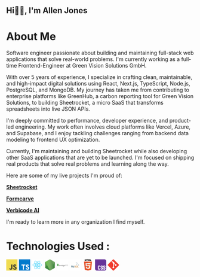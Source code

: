 

​<h2><p>Hi👋🏻, I'm Allen Jones</p></h2>
 

# About Me
Software engineer passionate about building and maintaining full-stack web applications that solve real-world problems. I'm currently working as a full-time Frontend-Engineer at Green Vision Solutions GmbH.

With over 5 years of experience, I specialize in crafting clean, maintainable, and high-impact digital solutions using React, Next.js, TypeScript, Node.js, PostgreSQL, and MongoDB. My journey has taken me from contributing to enterprise platforms like GreenHub, a carbon reporting tool for Green Vision Solutions, to building Sheetrocket, a micro SaaS that transforms spreadsheets into live JSON APIs.

I'm deeply committed to performance, developer experience, and product-led engineering. My work often involves cloud platforms like Vercel, Azure, and Supabase, and I enjoy tackling challenges ranging from backend data modeling to frontend UX optimization.

Currently, I'm maintaining and building Sheetrocket while also developing other SaaS applications that are yet to be launched. I'm focused on shipping real products that solve real problems and learning along the way.

<p>Here are some of my live projects I'm proud of:</p>
<p><b><a href="https://sheetrocket.com/">Sheetrocket</a></b></p>
<p><b><a href="https://github.com/allenarduino/formcarve">Formcarve</a></b></p>
<p><b><a href="https://www.verbicodeai.co/">Verbicode AI</a></b></p>



<p>I'm ready to learn more in any organization I find myself.</p>


# Technologies Used :
<code><img height="30" src="https://raw.githubusercontent.com/github/explore/80688e429a7d4ef2fca1e82350fe8e3517d3494d/topics/javascript/javascript.png"></code>
<code><img height="30" src="https://raw.githubusercontent.com/github/explore/80688e429a7d4ef2fca1e82350fe8e3517d3494d/topics/typescript/typescript.png"></code>
<code><img height="30" src="https://raw.githubusercontent.com/github/explore/80688e429a7d4ef2fca1e82350fe8e3517d3494d/topics/react/react.png"></code>
<code><img height="30" src="https://raw.githubusercontent.com/github/explore/80688e429a7d4ef2fca1e82350fe8e3517d3494d/topics/nodejs/nodejs.png"></code>
<code><img height="30" src="https://raw.githubusercontent.com/github/explore/80688e429a7d4ef2fca1e82350fe8e3517d3494d/topics/mongodb/mongodb.png"></code>
<code><img height="30" src="https://raw.githubusercontent.com/github/explore/80688e429a7d4ef2fca1e82350fe8e3517d3494d/topics/mysql/mysql.png"></code>
<code><img height="30" src="https://raw.githubusercontent.com/github/explore/80688e429a7d4ef2fca1e82350fe8e3517d3494d/topics/html/html.png"></code>
<code><img height="30" src="https://raw.githubusercontent.com/github/explore/80688e429a7d4ef2fca1e82350fe8e3517d3494d/topics/css/css.png"></code>
<code><img height="30" src="https://raw.githubusercontent.com/github/explore/80688e429a7d4ef2fca1e82350fe8e3517d3494d/topics/git/git.png"></code>


